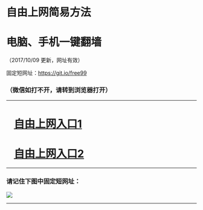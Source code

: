 ﻿# 自由上网简易方法

# 电脑、手机一键翻墙

（2017/10/09 更新，网址有效）

固定短网址：https://git.io/free99

### （微信如打不开，请转到浏览器打开）


***





# &nbsp;&nbsp; <a href="http://ft2512222069.fwq-tz-1001.info/fwqtz01.html?t=100900123609 " target="_blank">自由上网入口1</a>
# &nbsp;&nbsp; <a href="http://ft122598548.fwq-tz-1002.info/fwqtz02.html?t=100900122164 " target="_blank">自由上网入口2</a>
***

### 请记住下图中固定短网址：

<img src="https://s3-us-west-2.amazonaws.com/fwq-1001/yjfq-20170905okok.png" /> 


***

